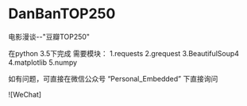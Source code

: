 # DanBanTOP250
电影漫谈--"豆瓣TOP250"

在python 3.5下完成
需要模块：
  1.requests
  2.grequest
  3.BeautifulSoup4
  4.matplotlib
  5.numpy
  
如有问题，可直接在微信公众号 “Personal_Embedded” 下直接询问

![WeChat]
